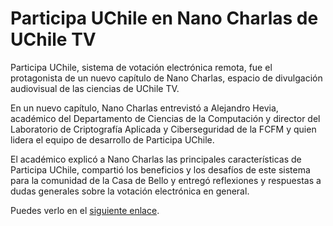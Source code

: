 # Participa UChile en Nano Charlas de UChile TV

Participa UChile, sistema de votación electrónica remota, fue el protagonista de un nuevo capítulo de Nano Charlas, espacio de divulgación audiovisual de las ciencias de UChile TV.

En un nuevo capítulo, Nano Charlas entrevistó a Alejandro Hevia, académico del Departamento de Ciencias de la Computación y director del Laboratorio de Criptografía Aplicada y Ciberseguridad de la FCFM y quien lidera el equipo de desarrollo de Participa UChile.

El académico explicó a Nano Charlas las principales características de Participa UChile, compartió los beneficios y los desafíos de este sistema para la comunidad de la Casa de Bello y entregó reflexiones y respuestas a dudas generales sobre la votación electrónica en general.

Puedes verlo en el [siguiente enlace](https://www.youtube.com/watch?v=sOpcBjnOUSk).
